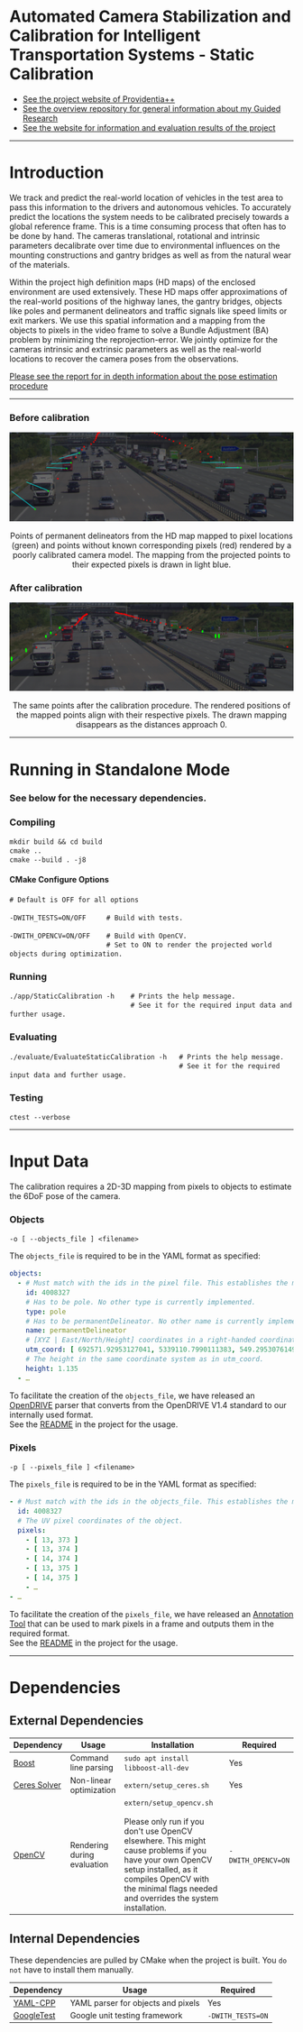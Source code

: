 # Automated Camera Stabilization and Calibration for Intelligent Transportation Systems - Static Calibration

- [See the project website of Providentia++](https://innovation-mobility.com/en)
- [See the overview repository for general information about my Guided Research](https://github.com/Brucknem/GuidedResearch)
- [See the website for information and evaluation results of the project](https://brucknem.github.io/StaticCalibration)

*** 

# Introduction

We track and predict the real-world location of vehicles in the test area to pass this information to the drivers and
autonomous vehicles. To accurately predict the locations the system needs to be calibrated precisely towards a global
reference frame. This is a time consuming process that often has to be done by hand. The cameras translational,
rotational and intrinsic parameters decalibrate over time due to environmental influences on the mounting constructions
and gantry bridges as well as from the natural wear of the materials.

Within the project high definition maps (HD maps) of the enclosed environment are used extensively. These HD maps offer
approximations of the real-world positions of the highway lanes, the gantry bridges, objects like poles and permanent
delineators and traffic signals like speed limits or exit markers. We use this spatial information and a mapping from
the objects to pixels in the video frame to solve a Bundle Adjustment (BA) problem by minimizing the reprojection-error.
We jointly optimize for the cameras intrinsic and extrinsic parameters as well as the real-world locations to recover
the camera poses from the observations.

[Please see the report for in depth information about the pose estimation procedure](https://github.com/Brucknem/GuidedResearch/blob/main/report/report.pdf)

***

### Before calibration

![The uncalibrated camera pose.](https://github.com/Brucknem/GuidedResearch/blob/main/report/images/calibration/background_uncalibrated_with_mapping.png?raw=true)
<p align="center">
Points of permanent delineators from the HD map mapped to pixel locations (green) and points without known corresponding pixels (red) rendered by a poorly calibrated camera model.
The mapping from the projected points to their expected pixels is drawn in light blue.
</p>

### After calibration

![The calibrated camera pose.](https://github.com/Brucknem/GuidedResearch/blob/main/report/images/calibration/background_calibrated.png?raw=true)
<p align="center">
The same points after the calibration procedure.
The rendered positions of the mapped points align with their respective pixels.
The drawn mapping disappears as the distances approach 0.
</p>

***

# Running in Standalone Mode

### See below for the necessary dependencies.

### Compiling

```shell
mkdir build && cd build
cmake ..
cmake --build . -j8
```

#### CMake Configure Options

```shell
# Default is OFF for all options

-DWITH_TESTS=ON/OFF     # Build with tests. 

-DWITH_OPENCV=ON/OFF    # Build with OpenCV. 
                        # Set to ON to render the projected world objects during optimization. 

```

### Running

```shell
./app/StaticCalibration -h    # Prints the help message.
                              # See it for the required input data and further usage.

```

### Evaluating

```shell
./evaluate/EvaluateStaticCalibration -h   # Prints the help message.
                                          # See it for the required input data and further usage.
```

### Testing

```shell
ctest --verbose
```

***

# Input Data

The calibration requires a 2D-3D mapping from pixels to objects to estimate the 6DoF pose of the camera.

### Objects

```shell
-o [ --objects_file ] <filename>
```

The `objects_file` is required to be in the YAML format as specified:

```yaml
objects:
  - # Must match with the ids in the pixel file. This establishes the mapping.
    id: 4008327
    # Has to be pole. No other type is currently implemented.
    type: pole
    # Has to be permanentDelineator. No other name is currently implemented.
    name: permanentDelineator
    # [XYZ | East/North/Height] coordinates in a right-handed coordinate system. 
    utm_coord: [ 692571.92953127041, 5339110.7990111383, 549.29530761491162 ]
    # The height in the same coordinate system as in utm_coord.
    height: 1.135
  - …
```

To facilitate the creation of the `objects_file`, we have released an [OpenDRIVE](https://github.com/Brucknem/OpenDRIVE)
parser that converts from the OpenDRIVE V1.4 standard to our internally used format.  
See the [README](https://github.com/Brucknem/OpenDRIVE/blob/main/README.md) in the project for the usage.

### Pixels

```shell
-p [ --pixels_file ] <filename>
```

The `pixels_file` is required to be in the YAML format as specified:

```yaml
- # Must match with the ids in the objects_file. This establishes the mapping.
  id: 4008327
  # The UV pixel coordinates of the object.
  pixels:
    - [ 13, 373 ]
    - [ 13, 374 ]
    - [ 14, 374 ]
    - [ 13, 375 ]
    - [ 14, 375 ]
    - …
- …
```

To facilitate the creation of the `pixels_file`, we have released
an [Annotation Tool](https://github.com/Brucknem/DataAnnotationTools)
that can be used to mark pixels in a frame and outputs them in the required format.  
See the [README](https://github.com/Brucknem/DataAnnotationTools/blob/main/README.md) in the project for the usage.

***

# Dependencies

## External Dependencies

| Dependency | Usage | Installation | Required | 
| ---------- | ----------- | ------------ | -------- |
| [Boost](https://www.boost.org/) | Command line parsing | `sudo apt install libboost-all-dev` | Yes |
| [Ceres Solver](http://ceres-solver.org/) | Non-linear optimization | `extern/setup_ceres.sh` | Yes |
| [OpenCV](https://docs.opencv.org/master/d7/d9f/tutorial_linux_install.html) | Rendering during evaluation | `extern/setup_opencv.sh` <br><br> Please only run if you don't use OpenCV elsewhere. This might cause problems if you have your own OpenCV setup installed, as it compiles OpenCV with the minimal flags needed and overrides the system installation. | `-DWITH_OPENCV=ON` |

## Internal Dependencies

These dependencies are pulled by CMake when the project is built. You `do not` have to install them manually.

| Dependency | Usage | Required | 
| ---------- | ----------- | -------- |
| [YAML-CPP](https://github.com/jbeder/yaml-cpp.git) | YAML parser for objects and pixels | Yes |
| [GoogleTest](https://github.com/google/googletest) | Google unit testing framework | `-DWITH_TESTS=ON` |
